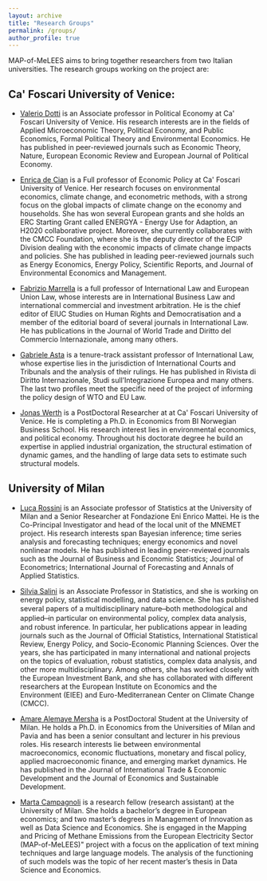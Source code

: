```yaml
---
layout: archive
title: "Research Groups"
permalink: /groups/
author_profile: true
---
```


MAP-of-MeLEES aims to bring together researchers from two Italian universities. The research groups working on the project are:

## Ca' Foscari University of Venice:

* [Valerio Dotti](https://valeriodotti.github.io) is an Associate professor in Political Economy at Ca' Foscari University of Venice. His research interests are in the fields of Applied Microeconomic Theory, Political Economy, and Public Economics, Formal Political Theory and Environmental Economics. He has published in peer-reviewed journals such as Economic Theory, Nature, European Economic Review and European Journal of Political Economy.

* [Enrica de Cian](https://www.unive.it/data/persone/5591358) is a Full professor of Economic Policy at Ca' Foscari University of Venice. Her research focuses on environmental economics, climate change, and econometric methods, with a strong focus on the global impacts of climate change on the economy and households. She has won several European grants and she holds an ERC Starting Grant called ENERGYA - Energy Use for Adaption, an H2020 collaborative project. Moreover, she currently collaborates with the CMCC Foundation, where she is the deputy director of the ECIP Division dealing with the economic impacts of climate change impacts and policies. She has published in leading peer-reviewed journals such as Energy Economics, Energy Policy, Scientific Reports, and Journal of Environmental Economics and Management.

* [Fabrizio Marrella](https://www.unive.it/data/persone/5591418) is a full professor of International Law and European Union Law, whose interests are in International Business Law and international commercial and investment arbitration. He is the chief editor of EIUC Studies on Human Rights and Democratisation and a member of the editorial board of several journals in International Law. He has publications in the Journal of World Trade and Diritto del Commercio Internazionale, among many others.

* [Gabriele Asta](https://www.unive.it/data/persone/25535245) is a tenure-track assistant professor of International Law, whose expertise lies in the jurisdiction of International Courts and Tribunals and the analysis of their rulings. He has published in Rivista di Diritto Internazionale, Studi sull’Integrazione Europea and many others. The last two profiles meet the specific need of the project of informing the policy design of WTO and EU Law.

* [Jonas Werth](https://www.unive.it/data/persone/28547727) is a PostDoctoral Researcher at at Ca' Foscari University of Venice. He is completing a Ph.D. in Economics from BI Norwegian Business School. His research interest lies in environmental economics, and political economy. Throughout his doctorate degree he build an expertise in applied industrial organization, the structural estimation of dynamic games, and the handling of large data sets to estimate such structural models.

## University of Milan

* [Luca Rossini](https://rossiniluca.github.io/web/) is an Associate professor of Statistics at the University of Milan and a Senior Researcher at Fondazione Eni Enrico Mattei. He is the Co-Principal Investigator and head of the local unit of the MNEMET project. His research interests span Bayesian inference; time series analysis and forecasting techniques; energy economics and novel nonlinear models. He has published in leading peer-reviewed journals such as the Journal of Business and Economic Statistics; Journal of Econometrics; International Journal of Forecasting and Annals of Applied Statistics.

* [Silvia Salini](https://www.unimi.it/it/ugov/person/silvia-salini) is an Associate Professor in Statistics, and she is working on energy policy, statistical modelling, and data science. She has published several papers of a multidisciplinary nature ̶ both methodological and applied ̶ in particular on environmental policy, complex data analysis, and robust inference. In particular, her publications appear in leading journals such as the Journal of Official Statistics, International Statistical Review, Energy Policy, and Socio-Economic Planning Sciences. Over the years, she has participated in many international and national projects on the topics of evaluation, robust statistics, complex data analysis, and other more multidisciplinary. Among others, she has worked closely with the European Investment Bank, and she has collaborated with different researchers at the European Institute on Economics and the Environment (EIEE) and Euro-Mediterranean Center on Climate Change (CMCC).

* [Amare Alemaye Mersha](https://sites.google.com/view/amare-alemaye-mersha) is a PostDoctoral Student at the University of Milan. He holds a Ph.D. in Economics from the Universities of Milan and Pavia and has been a senior consultant and lecturer in his previous roles. His research interests lie between environmental macroeconomics, economic fluctuations, monetary and fiscal policy, applied macroeconomic finance, and emerging market dynamics. He has published in the Journal of International Trade & Economic Development and the Journal of Economics and Sustainable Development.

* [Marta Campagnoli]() is a research fellow (research assistant) at the University of Milan. She holds a bachelor’s degree in European economics; and two master’s degrees in Management of Innovation as well as Data Science and Economics. She is engaged in the Mapping and Pricing of Methane Emissions from the European Electricity Sector (MAP-of-MeLEES)" project with a focus on the application of text mining techniques and large language models. The analysis of the functioning of such models was the topic of her recent master’s thesis in Data Science and Economics.
